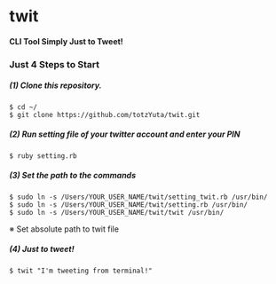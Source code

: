 # twit

#### CLI Tool Simply Just to Tweet!

### Just 4 Steps to Start

##### (1) Clone this repository.

```
$ cd ~/
$ git clone https://github.com/totzYuta/twit.git
```

##### (2) Run setting file of your twitter account and enter your PIN

```
$ ruby setting.rb
```

##### (3) Set the path to the commands

```
$ sudo ln -s /Users/YOUR_USER_NAME/twit/setting_twit.rb /usr/bin/
$ sudo ln -s /Users/YOUR_USER_NAME/twit/setting.rb /usr/bin/
$ sudo ln -s /Users/YOUR_USER_NAME/twit/twit /usr/bin/
```

※ Set absolute path to twit file


##### (4) Just to tweet!

```
$ twit "I'm tweeting from terminal!"
```
